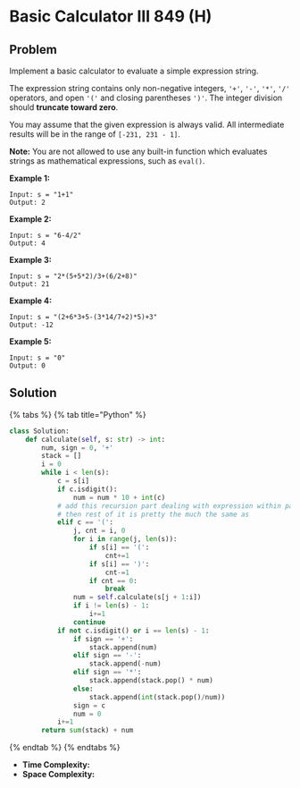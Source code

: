# Basic Calculator III 849 (H)

## Problem

Implement a basic calculator to evaluate a simple expression string.

The expression string contains only non-negative integers, `'+'`, `'-'`, `'*'`, `'/'` operators, and open `'('` and closing parentheses `')'`. The integer division should **truncate toward zero**.

You may assume that the given expression is always valid. All intermediate results will be in the range of `[-231, 231 - 1]`.

**Note:** You are not allowed to use any built-in function which evaluates strings as mathematical expressions, such as `eval()`.

&#x20;

**Example 1:**

```
Input: s = "1+1"
Output: 2
```

**Example 2:**

```
Input: s = "6-4/2"
Output: 4
```

**Example 3:**

```
Input: s = "2*(5+5*2)/3+(6/2+8)"
Output: 21
```

**Example 4:**

```
Input: s = "(2+6*3+5-(3*14/7+2)*5)+3"
Output: -12
```

**Example 5:**

```
Input: s = "0"
Output: 0
```

## Solution

{% tabs %}
{% tab title="Python" %}
```python
class Solution:
    def calculate(self, s: str) -> int:
        num, sign = 0, '+'
        stack = []
        i = 0
        while i < len(s):
            c = s[i]
            if c.isdigit():
                num = num * 10 + int(c)
            # add this recursion part dealing with expression within paranthess 
            # then rest of it is pretty the much the same as 
            elif c == '(':
                j, cnt = i, 0
                for i in range(j, len(s)):
                    if s[i] == '(':
                        cnt+=1
                    if s[i] == ')':
                        cnt-=1
                    if cnt == 0:
                        break
                num = self.calculate(s[j + 1:i])
                if i != len(s) - 1:
                    i+=1
                continue
            if not c.isdigit() or i == len(s) - 1:
                if sign == '+':
                    stack.append(num)
                elif sign == '-':
                    stack.append(-num)
                elif sign == '*':
                    stack.append(stack.pop() * num)
                else:
                    stack.append(int(stack.pop()/num))
                sign = c
                num = 0
            i+=1
        return sum(stack) + num
```
{% endtab %}
{% endtabs %}

* **Time Complexity:**&#x20;
* **Space Complexity:**
